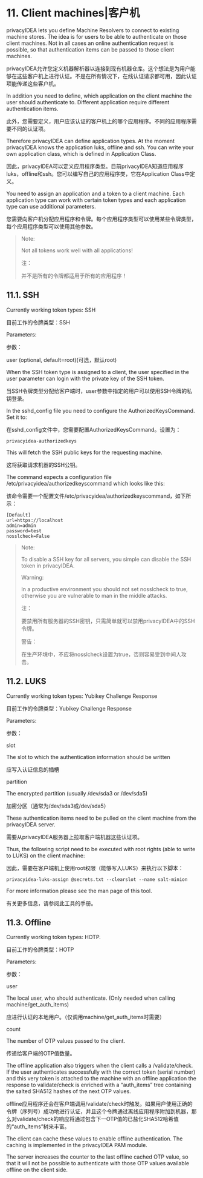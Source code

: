# 11. Client machines|客户机

privacyIDEA lets you define Machine Resolvers to connect to existing machine stores. The idea is for users to be able to authenticate on those client machines. Not in all cases an online authentication request is possible, so that authentication items can be passed to those client machines.

privacyIDEA允许您定义机器解析器以连接到现有机器仓库。这个想法是为用户能够在这些客户机上进行认证。不是在所有情况下，在线认证请求都可用，因此认证项能传递这些客户机。

In addition you need to define, which application on the client machine the user should authenticate to. Different application require different authentication items.

此外，您需要定义，用户应该认证的客户机上的哪个应用程序。不同的应用程序需要不同的认证项。

Therefore privacyIDEA can define application types. At the moment privacyIDEA knows the application luks, offline and ssh. You can write your own application class, which is defined in Application Class.

因此，privacyIDEA可以定义应用程序类型。目前privacyIDEA知道应用程序luks，offline和ssh。您可以编写自己的应用程序类，它在Application Class中定义。

You need to assign an application and a token to a client machine. Each application type can work with certain token types and each application type can use additional parameters.

您需要向客户机分配应用程序和令牌。每个应用程序类型可以使用某些令牌类型，每个应用程序类型可以使用其他参数。

> Note:
> 
> Not all tokens work well with all applications!
> 
> 注：
> 
> 并不是所有的令牌都适用于所有的应用程序！

## 11.1. SSH

Currently working token types: SSH

目前工作的令牌类型：SSH

Parameters:

参数：

user (optional, default=root)(可选，默认root)

When the SSH token type is assigned to a client, the user specified in the user parameter can login with the private key of the SSH token.

当SSH令牌类型分配给客户端时，user参数中指定的用户可以使用SSH令牌的私钥登录。

In the sshd_config file you need to configure the AuthorizedKeysCommand. Set it to:

在sshd_config文件中，您需要配置AuthorizedKeysCommand。设置为：

```
privacyidea-authorizedkeys
```

This will fetch the SSH public keys for the requesting machine.

这将获取请求机器的SSH公钥。

The command expects a configuration file /etc/privacyidea/authorizedkeyscommand which looks like this:

该命令需要一个配置文件/etc/privacyidea/authorizedkeyscommand，如下所示：

```
[Default]
url=https://localhost
admin=admin
password=test
nosslcheck=False
```

> Note:
> 
> To disable a SSH key for all servers, you simple can disable the SSH token in privacyIDEA.
> 
> Warning:
> 
> In a productive environment you should not set nosslcheck to true, otherwise you are vulnerable to man in the middle attacks.
> 
> 注：
> 
> 要禁用所有服务器的SSH密钥，只需简单就可以禁用privacyIDEA中的SSH令牌。
> 
> 警告：
> 
> 在生产环境中，不应将nosslcheck设置为true，否则容易受到中间人攻击。

## 11.2. LUKS

Currently working token types: Yubikey Challenge Response

目前工作的令牌类型：Yubikey Challenge Response

Parameters:

参数：

slot

The slot to which the authentication information should be written

应写入认证信息的插槽

partition

The encrypted partition (usually /dev/sda3 or /dev/sda5)

加密分区（通常为/dev/sda3或/dev/sda5）

These authentication items need to be pulled on the client machine from the privacyIDEA server.

需要从privacyIDEA服务器上拉取客户端机器这些认证项。

Thus, the following script need to be executed with root rights (able to write to LUKS) on the client machine:

因此，需要在客户端机上使用root权限（能够写入LUKS）来执行以下脚本：

```
privacyidea-luks-assign @secrets.txt --clearslot --name salt-minion
```

For more information please see the man page of this tool.

有关更多信息，请参阅此工具的手册。

## 11.3. Offline

Currently working token types: HOTP.

目前工作的令牌类型：HOTP

Parameters:

参数：

user

The local user, who should authenticate. (Only needed when calling machine/get_auth_items)

应进行认证的本地用户。（仅调用machine/get_auth_items时需要）

count

The number of OTP values passed to the client.

传递给客户端的OTP值数量。

The offline application also triggers when the client calls a /validate/check. If the user authenticates successfully with the correct token (serial number) and this very token is attached to the machine with an offline application the response to validate/check is enriched with a “auth_items” tree containing the salted SHA512 hashes of the next OTP values.

offline应用程序还会在客户端调用/validate/check时触发。如果用户使用正确的令牌（序列号）成功地进行认证，并且这个令牌通过离线应用程序附加到机器，那么对validate/check的响应将通过包含下一OTP值的已盐化SHA512哈希值的“auth_items”树来丰富。

The client can cache these values to enable offline authentication. The caching is implemented in the privacyIDEA PAM module.

The server increases the counter to the last offline cached OTP value, so that it will not be possible to authenticate with those OTP values available offline on the client side.
